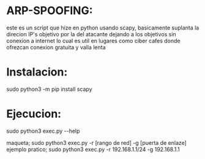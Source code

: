 # ARP-SPOOFING:
este es un script que hize en python usando scapy, basicamente suplanta la direcion IP's objetivo por la del atacante dejando a los objetivos sin conexion a internet lo cual es util en lugares como ciber cafes donde ofrezcan conexion gratuita y valla lenta

# Instalacion:
sudo python3 -m pip install scapy

# Ejecucion:
sudo python3 exec.py --help

maqueta;         sudo python3 exec.py -r [rango de red] -g [puerta de enlaze]
ejemplo pratico; sudo python3 exec.py -r 192.168.1.1/24 -g 192.168.1.1
